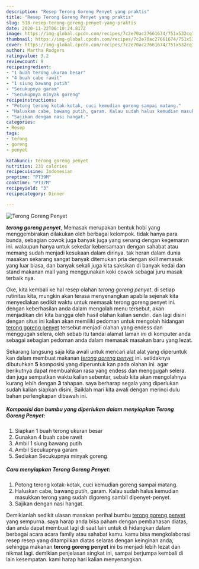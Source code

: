 ```yaml
---
description: "Resep Terong Goreng Penyet yang praktis"
title: "Resep Terong Goreng Penyet yang praktis"
slug: 518-resep-terong-goreng-penyet-yang-praktis
date: 2020-11-22T06:10:24.817Z
image: https://img-global.cpcdn.com/recipes/7c2e70ac27661674/751x532cq70/terong-goreng-penyet-foto-resep-utama.jpg
thumbnail: https://img-global.cpcdn.com/recipes/7c2e70ac27661674/751x532cq70/terong-goreng-penyet-foto-resep-utama.jpg
cover: https://img-global.cpcdn.com/recipes/7c2e70ac27661674/751x532cq70/terong-goreng-penyet-foto-resep-utama.jpg
author: Martha Rodgers
ratingvalue: 3.2
reviewcount: 9
recipeingredient:
- "1 buah terong ukuran besar"
- "4 buah cabe rawit"
- "1 siung bawang putih"
- "Secukupnya garam"
- "Secukupnya minyak goreng"
recipeinstructions:
- "Potong terong kotak-kotak, cuci kemudian goreng sampai matang."
- "Haluskan cabe, bawang putih, garam. Kalau sudah halus kemudian masukkan terong yang sudah digoreng sambil dipenyet-penyet."
- "Sajikan dengan nasi hangat."
categories:
- Resep
tags:
- terong
- goreng
- penyet

katakunci: terong goreng penyet 
nutrition: 231 calories
recipecuisine: Indonesian
preptime: "PT39M"
cooktime: "PT37M"
recipeyield: "3"
recipecategory: Dinner

---
```



![Terong Goreng Penyet](https://img-global.cpcdn.com/recipes/7c2e70ac27661674/751x532cq70/terong-goreng-penyet-foto-resep-utama.jpg)

<b><i>terong goreng penyet</i></b>, Memasak merupakan bentuk hobi yang menggembirakan dilakukan oleh berbagai kelompok. tidak hanya para bunda, sebagian cowok juga banyak juga yang senang dengan kegemaran ini. walaupun hanya untuk sekedar kebersamaan dengan sahabat atau memang sudah menjadi kesukaan dalam dirinya. tak heran dalam dunia masakan sekarang sangat banyak ditemukan pria dengan skill memasak yang luar biasa, dan banyak sekali juga kita saksikan di banyak kedai dan stand makanan mall yang menggunakan koki cowok sebagai juru masak terbaik nya.



Oke, kita kembali ke hal resep olahan <i>terong goreng penyet</i>. di setiap rutinitas kita, mungkin akan terasa menyenangkan apabila sejenak kita menyediakan sedikit waktu untuk memasak terong goreng penyet ini. dengan keberhasilan anda dalam mengolah menu tersebut, akan menjadikan diri kita bangga oleh hasil olahan kalian sendiri. dan lagi disini dengan situs ini kalian akan memiliki pedoman untuk mengolah hidangan <u>terong goreng penyet</u> tersebut menjadi olahan yang endess dan menggugah selera, oleh sebab itu tandai alamat laman ini di komputer anda sebagai sebagian pedoman anda dalam memasak masakan baru yang lezat.


Sekarang langsung saja kita awali untuk mencari alat alat yang diperuntuk kan dalam membuat makanan <u><i>terong goreng penyet</i></u> ini. setidaknya dibutuhkan <b>5</b> komposisi yang diperuntuk kan pada olahan ini. agar berikutnya dapat membuahkan rasa yang endess dan menggugah selera. dan juga sempatkan waktu kalian sebentar, sebab kita akan mengolahnya kurang lebih dengan <b>3</b> tahapan. saya berharap segala yang diperlukan sudah kalian siapkan disini, Baiklah mari kita awali dengan merinci dulu bahan perlengkapan dibawah ini.

<!--inarticleads1-->

##### Komposisi dan bumbu yang diperlukan dalam menyiapkan Terong Goreng Penyet:

1. Siapkan 1 buah terong ukuran besar
1. Gunakan 4 buah cabe rawit
1. Ambil 1 siung bawang putih
1. Ambil Secukupnya garam
1. Sediakan Secukupnya minyak goreng




<!--inarticleads2-->

##### Cara menyiapkan Terong Goreng Penyet:

1. Potong terong kotak-kotak, cuci kemudian goreng sampai matang.
1. Haluskan cabe, bawang putih, garam. Kalau sudah halus kemudian masukkan terong yang sudah digoreng sambil dipenyet-penyet.
1. Sajikan dengan nasi hangat.




Demikianlah sedikit ulasan masakan perihal bumbu <u>terong goreng penyet</u> yang sempurna. saya harap anda bisa paham dengan pembahasan diatas, dan anda dapat membuat lagi di saat lain untuk di hidangkan dalam berbagai acara acara family atau sahabat kamu. kamu bisa mengkolaborasi resep resep yang ditampilkan diatas selaras dengan keinginan anda, sehingga makanan <b>terong goreng penyet</b> ini bs menjadi lebih lezat dan nikmat lagi. demikian penjelasan singkat ini, sampai berjumpa kembali di lain kesempatan. kami harap hari kalian menyenangkan.
